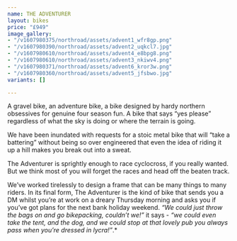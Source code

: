 ```yaml
---
name: THE ADVENTURER
layout: bikes
price: "£949"
image_gallery:
- "/v1607980375/northroad/assets/advent1_wfr8gp.png"
- "/v1607980390/northroad/assets/advent2_uqkcl7.jpg"
- "/v1607980610/northroad/assets/advent4_e8bpg8.png"
- "/v1607980610/northroad/assets/advent3_nkiwv4.png"
- "/v1607980371/northroad/assets/advent6_kror3w.png"
- "/v1607980360/northroad/assets/advent5_jfsbwo.jpg"
variants: []

---
```

A gravel bike, an adventure bike, a bike designed by hardy northern obsessives for genuine four season fun. A bike that says “yes please” regardless of what the sky is doing or where the terrain is going.

We have been inundated with requests for a stoic metal bike that will “take a battering” without being so over engineered that even the idea of riding it up a hill makes you break out into a sweat.

The Adventurer is sprightly enough to race cyclocross, if you really wanted. But we think most of you will forget the races and head off the beaten track.

We’ve worked tirelessly to design a frame that can be many things to many riders. In its final form, The Adventurer is the kind of bike that sends you a DM whilst you’re at work on a dreary Thursday morning and asks you if you’ve got plans for the next bank holiday weekend. _“We could just throw the bags on and go bikepacking, couldn’t we!”_ it says - _“we could even take the tent, and the dog, and we could stop at that lovely pub you always pass when you’re dressed in lycra!”_.*